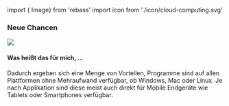 

import { Image} from 'rebass'
import icon from './icon/cloud-computing.svg'

### Neue Chancen

<Image width={120} src={icon} />

#### Was heißt das für mich, ...

Dadurch ergeben sich eine Menge von Vorteilen, Programme sind auf allen Plattformen ohne Mehraufwand verfügbar, ob Windows, Mac oder Linux. Je nach Applikation sind diese meist auch direkt für Mobile Endgeräte wie Tablets oder Smartphones verfügbar. 
